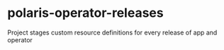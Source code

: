 # polaris-operator-releases
Project stages custom resource definitions for every release of app and operator

